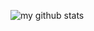 ![my github stats](https://github-readme-stats.vercel.app/api?username=sleepybear1x&show_icons=true&theme=radical)

